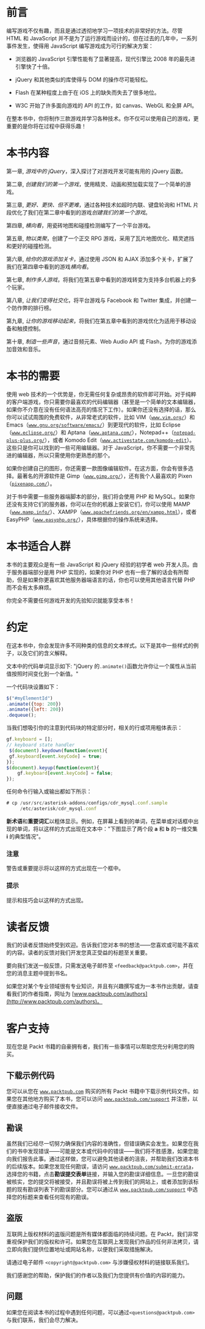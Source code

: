 # 前言

编写游戏不仅有趣，而且是通过透彻地学习一项技术的非常好的方法。尽管 HTML 和 JavaScript 并不是为了运行游戏而设计的，但在过去的几年中，一系列事件发生，使得用 JavaScript 编写游戏成为可行的解决方案：

+   浏览器的 JavaScript 引擎性能有了显著提高，现代引擎比 2008 年的最先进引擎快了十倍。

+   jQuery 和其他类似的库使得与 DOM 的操作尽可能轻松。

+   Flash 在某种程度上由于在 iOS 上的缺失而失去了很多地位。

+   W3C 开始了许多面向游戏的 API 的工作，如 canvas、WebGL 和全屏 API。

在整本书中，你将制作三款游戏并学习各种技术。你不仅可以使用自己的游戏，更重要的是你将在过程中获得乐趣！

# 本书内容

第一章, *游戏中的 jQuery*，深入探讨了对游戏开发可能有用的 jQuery 函数。

第二章, *创建我们的第一个游戏*，使用精灵、动画和预加载实现了一个简单的游戏。

第三章, *更好、更快、但不更难*，通过各种技术如超时内联、键盘轮询和 HTML 片段优化了我们在第二章中看到的游戏*创建我们的第一个游戏*。

第四章, *横向看*，用瓷砖地图和碰撞检测编写了一个平台游戏。

第五章, *物以类聚*，创建了一个正交 RPG 游戏，采用了瓦片地图优化、精灵遮挡和更好的碰撞检测。

第六章, *给你的游戏添加关卡*，通过使用 JSON 和 AJAX 添加多个关卡，扩展了我们在第四章中看到的游戏*横向看*。

第七章, *制作多人游戏*，将我们在第五章中看到的游戏转变为支持多台机器上的多个玩家。

第八章, *让我们变得社交化*，将平台游戏与 Facebook 和 Twitter 集成，并创建一个防作弊的排行榜。

第九章, *让你的游戏移动起来*，将我们在第五章中看到的游戏优化为适用于移动设备和触摸控制。

第十章, *制造一些声音*，通过音频元素、Web Audio API 或 Flash，为你的游戏添加音效和音乐。

# 本书的需要

使用 web 技术的一个优势是，你无需任何复杂或昂贵的软件即可开始。对于纯粹的客户端游戏，你只需要你最喜欢的代码编辑器（甚至是一个简单的文本编辑器，如果你不介意在没有任何语法高亮的情况下工作）。如果你还没有选择的话，那么你可以试试周围的免费软件，从非常老式的软件，比如 VIM（[`www.vim.org/`](http://www.vim.org/)）和 Emacs（[`www.gnu.org/software/emacs/`](http://www.gnu.org/software/emacs/)）到更现代的软件，比如 Eclipse（[`www.eclipse.org/`](http://www.eclipse.org/)）和 Aptana（[`www.aptana.com/`](http://www.aptana.com/)），Notepad++（[`notepad-plus-plus.org/`](http://notepad-plus-plus.org/)），或者 Komodo Edit（[`www.activestate.com/komodo-edit`](http://www.activestate.com/komodo-edit)）。这些只是你可以找到的一些可用编辑器。对于 JavaScript，你不需要一个非常先进的编辑器，所以只需使用你更熟悉的那个。

如果你创建自己的图形，你还需要一款图像编辑软件。在这方面，你会有很多选择。最著名的开源软件是 Gimp（[`www.gimp.org/`](http://www.gimp.org/)），还有我个人最喜欢的 Pixen（[`pixenapp.com/`](http://pixenapp.com/)）。

对于书中需要一些服务器端脚本的部分，我们将会使用 PHP 和 MySQL。如果你还没有支持它们的服务器，你可以在你的机器上安装它们，你可以使用 MAMP（[`www.mamp.info/`](http://www.mamp.info/)）、XAMPP（[`www.apachefriends.org/en/xampp.html`](http://www.apachefriends.org/en/xampp.html)），或者 EasyPHP（[`www.easyphp.org/`](http://www.easyphp.org/)），具体根据你的操作系统来选择。

# 本书适合人群

本书的主要观众是有一些 JavaScript 和 jQuery 经验的初学者 web 开发人员。由于服务器端部分是用 PHP 实现的，如果你对 PHP 也有一些了解的话会有所帮助，但是如果你更喜欢其他服务器端语言的话，你也可以使用其他语言代替 PHP 而不会有太多麻烦。

你完全不需要任何游戏开发的先验知识就能享受本书！

# 约定

在这本书中，你会发现许多不同种类的信息的文本样式。以下是其中一些样式的例子，以及它们的含义解释。

文本中的代码单词显示如下: "jQuery 的`.animate()`函数允许你让一个属性从当前值按照时间变化到一个新值。"

一个代码块设置如下：

```js
$("#myElementId")
.animate({top: 200})
.animate({left: 200})
.dequeue();
```

当我们想吸引你的注意到代码块的特定部分时，相关的行或项用粗体表示：

```js
gf.keyboard = [];
// keyboard state handler
 $(document).keydown(function(event){
 gf.keyboard[event.keyCode] = true;
});
$(document).keyup(function(event){
    gf.keyboard[event.keyCode] = false;
});
```

任何命令行输入或输出都如下所示：

```js
# cp /usr/src/asterisk-addons/configs/cdr_mysql.conf.sample
     /etc/asterisk/cdr_mysql.conf
```

**新术语**和**重要词汇**以粗体显示。例如，在屏幕上看到的单词，在菜单或对话框中出现的单词，将以这样的方式出现在文本中："下图显示了两个段 **a** 和 **b** 的一维交集 **i** 的典型情况"。

### 注意

警告或重要提示将以这样的方式出现在一个框中。

### 提示

提示和技巧会以这样的方式出现。

# 读者反馈

我们的读者反馈始终受到欢迎。告诉我们您对本书的想法——您喜欢或可能不喜欢的内容。读者的反馈对我们开发您真正受益的标题至关重要。

要向我们发送一般反馈，只需发送电子邮件至 `<feedback@packtpub.com>`，并在您的消息主题中提到书名。

如果您对某个专业领域很有专业知识，并且有兴趣撰写或为一本书作出贡献，请查看我们的作者指南，网址为 [www.packtpub.com/authors](http://www.packtpub.com/authors)。

# 客户支持

现在您是 Packt 书籍的自豪拥有者，我们有一些事情可以帮助您充分利用您的购买。

## 下载示例代码

您可以从您在 [`www.packtpub.com`](http://www.packtpub.com) 购买的所有 Packt 书籍中下载示例代码文件。如果您在其他地方购买了本书，您可以访问 [`www.packtpub.com/support`](http://www.packtpub.com/support) 并注册，以便直接通过电子邮件接收文件。

## 勘误

虽然我们已经尽一切努力确保我们内容的准确性，但错误确实会发生。如果您在我们的书中发现错误——可能是文本或代码中的错误——我们将不胜感激，如果您能向我们报告此事。通过这样做，您可以避免其他读者的沮丧，并帮助我们改进本书的后续版本。如果您发现任何勘误，请访问 [`www.packtpub.com/submit-errata`](http://www.packtpub.com/submit-errata)，选择您的书籍，点击**勘误提交表单**链接，并输入您的勘误详细信息。一旦您的勘误被核实，您的提交将被接受，并且勘误将被上传到我们的网站上，或者添加到该标题的现有勘误列表下的勘误部分。您可以通过从 [`www.packtpub.com/support`](http://www.packtpub.com/support) 中选择您的标题来查看任何现有的勘误。

## 盗版

互联网上版权材料的盗版问题是所有媒体都面临的持续问题。在 Packt，我们非常重视保护我们的版权和许可。如果您在互联网上发现我们作品的任何非法拷贝，请立即向我们提供位置地址或网站名称，以便我们采取措施解决。

请通过电子邮件 `<copyright@packtpub.com>` 与涉嫌侵权材料的链接联系我们。

我们感谢您的帮助，保护我们的作者以及我们为您提供有价值的内容的能力。

## 问题

如果您在阅读本书的过程中遇到任何问题，可以通过`<questions@packtpub.com>`与我们联系，我们会尽力解决。
